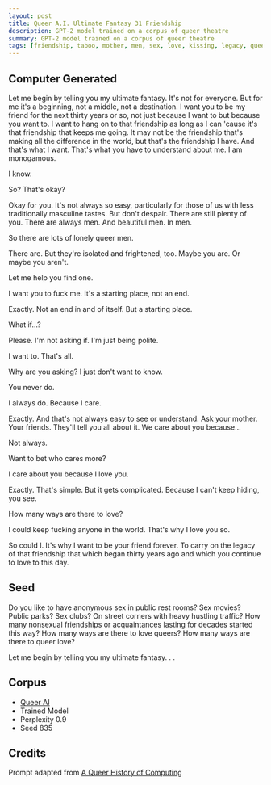 ```yaml
---
layout: post
title: Queer A.I. Ultimate Fantasy 31 Friendship
description: GPT-2 model trained on a corpus of queer theatre
summary: GPT-2 model trained on a corpus of queer theatre
tags: [friendship, taboo, mother, men, sex, love, kissing, legacy, queer, GPT-2, RunwayML]
---
```


## Computer Generated

Let me begin by telling you my ultimate fantasy. It's not for everyone. But for me it's a beginning, not a middle, not a destination. I want you to be my friend for the next thirty years or so, not just because I want to but because you want to. I want to hang on to that friendship as long as I can 'cause it's that friendship that keeps me going. It may not be the friendship that's making all the difference in the world, but that's the friendship I have. And that's what I want. That's what you have to understand about me. I am monogamous.

I know.

So? That's okay?

Okay for you. It's not always so easy, particularly for those of us with less traditionally masculine tastes. But don't despair. There are still plenty of you. There are always men. And beautiful men. In men.

So there are lots of lonely queer men.

There are. But they're isolated and frightened, too. Maybe you are. Or maybe you aren't.

Let me help you find one.

I want you to fuck me. It's a starting place, not an end.

Exactly. Not an end in and of itself. But a starting place.

What if...?

Please. I'm not asking if. I'm just being polite.

I want to. That's all.

Why are you asking? I just don't want to know.

You never do.

I always do. Because I care.

Exactly. And that's not always easy to see or understand. Ask your mother. Your friends. They'll tell you all about it. We care about you because...

Not always.

Want to bet who cares more?

I care about you because I love you.

Exactly. That's simple. But it gets complicated. Because I can't keep hiding, you see.

How many ways are there to love?

I could keep fucking anyone in the world. That's why I love you so.

So could I. It's why I want to be your friend forever. To carry on the legacy of that friendship that which began thirty years ago and which you continue to love to this day.


## Seed

Do you like to have anonymous sex in public rest rooms? Sex movies? Public parks? Sex clubs? On street corners with heavy hustling traffic? How many nonsexual friendships or acquaintances lasting for decades started this way? How many ways are there to love queers? How many ways are there to queer love?

Let me begin by telling you my ultimate fantasy. . .

## Corpus

- [Queer AI](/queerai)
- Trained Model
- Perplexity 0.9
- Seed 835

## Credits

Prompt adapted from [A Queer History of Computing](https://rhizome.org/editorial/2013/feb/19/queer-computing-1/)
